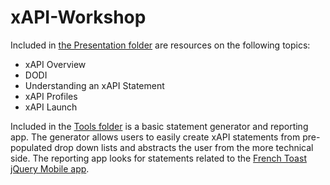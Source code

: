 # xAPI-Workshop

Included in [the Presentation folder](https://github.com/adlnet/xAPI-Workshop/tree/master/Presentations) are resources on the following topics:

* xAPI Overview
* DODI
* Understanding an xAPI Statement
* xAPI Profiles
* xAPI Launch


Included in the [Tools folder](https://github.com/adlnet/xAPI-Workshop/tree/master/Tools) is a basic statement generator and reporting app. The generator allows users to easily create xAPI statements from pre-populated drop down lists and abstracts the user from the more technical side. The reporting app looks for statements related to the [French Toast jQuery Mobile app](https://github.com/adlnet/xapi-jqm).
